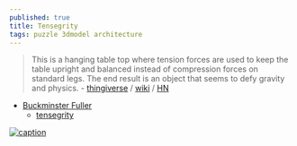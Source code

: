 ```yaml
---
published: true
title: Tensegrity
tags: puzzle 3dmodel architecture
---
```

> This is a hanging table top where tension forces are used to keep the table upright and balanced instead of compression forces on standard legs. The end result is an object that seems to defy gravity and physics. - [thingiverse](https://www.thingiverse.com/thing:3970291)  / [wiki](https://tensegritywiki.com/index.php?title=Main_Page) / [HN](https://news.ycombinator.com/item?id=35859752)

- [Buckminster Fuller](https://en.wikipedia.org/wiki/Buckminster_Fuller)
	- [tensegrity](https://en.wikipedia.org/wiki/Tensegrity)

[![caption](https://cdn.thingiverse.com/assets/99/11/8e/9b/35/CE3_Tensegrity_Table.jpg)](https://www.thingiverse.com/make:788287)
